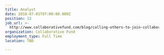 ```yaml
---
title: Analyst
date: 2018-07-01T07:00:00.000Z
position: 13
job_url: >-
  http://www.collaborativefund.com/blog/calling-others-to-join-collaborative-fund/
organization: Collaborative Fund
employment_type: Full Time
location: TBD

---
```

